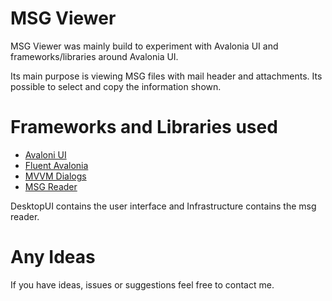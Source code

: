 # MSG Viewer

MSG Viewer was mainly build to experiment with Avalonia UI and frameworks/libraries around Avalonia UI.

Its main purpose is viewing MSG files with mail header and attachments. Its possible 
to select and copy the information shown.  

# Frameworks and Libraries used

* [Avaloni UI](https://github.com/AvaloniaUI/Avalonia)
* [Fluent Avalonia](https://github.com/amwx/FluentAvalonia)
* [MVVM Dialogs](https://github.com/mysteryx93/HanumanInstitute.MvvmDialogs)
* [MSG Reader](https://github.com/Sicos1977/MSGReader)

DesktopUI contains the user interface and Infrastructure contains the msg reader.

# Any Ideas
If you have ideas, issues or suggestions feel free to contact me.